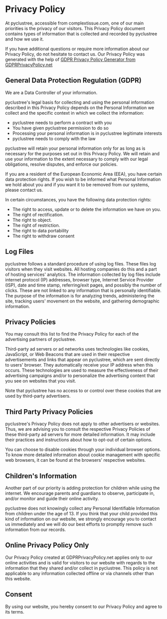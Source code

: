 # Privacy Policy

<p>At pyclustree, accessible from complextissue.com, one of our main priorities is the privacy of our visitors. This Privacy Policy document contains types of information that is collected and recorded by pyclustree and how we use it.</p>

<p>If you have additional questions or require more information about our Privacy Policy, do not hesitate to contact us. Our Privacy Policy was generated with the help of <a href="https://www.gdprprivacypolicy.net/">GDPR Privacy Policy Generator from GDPRPrivacyPolicy.net</a></p>

<h2>General Data Protection Regulation (GDPR)</h2>
<p>We are a Data Controller of your information.</p>

<p>pyclustree's legal basis for collecting and using the personal information described in this Privacy Policy depends on the Personal Information we collect and the specific context in which we collect the information:</p>
<ul>
    <li>pyclustree needs to perform a contract with you</li>
    <li>You have given pyclustree permission to do so</li>
    <li>Processing your personal information is in pyclustree legitimate interests</li>
    <li>pyclustree needs to comply with the law</li>
</ul>

<p>pyclustree will retain your personal information only for as long as is necessary for the purposes set out in this Privacy Policy. We will retain and use your information to the extent necessary to comply with our legal obligations, resolve disputes, and enforce our policies.</p>

<p>If you are a resident of the European Economic Area (EEA), you have certain data protection rights. If you wish to be informed what Personal Information we hold about you and if you want it to be removed from our systems, please contact us.</p>

<p>In certain circumstances, you have the following data protection rights:</p>
<ul>
    <li>The right to access, update or to delete the information we have on you.</li>
    <li>The right of rectification.</li>
    <li>The right to object.</li>
    <li>The right of restriction.</li>
    <li>The right to data portability</li>
    <li>The right to withdraw consent</li>
</ul>

<h2>Log Files</h2>

<p>pyclustree follows a standard procedure of using log files. These files log visitors when they visit websites. All hosting companies do this and a part of hosting services' analytics. The information collected by log files include internet protocol (IP) addresses, browser type, Internet Service Provider (ISP), date and time stamp, referring/exit pages, and possibly the number of clicks. These are not linked to any information that is personally identifiable. The purpose of the information is for analyzing trends, administering the site, tracking users' movement on the website, and gathering demographic information.</p>

<h2>Privacy Policies</h2>

<P>You may consult this list to find the Privacy Policy for each of the advertising partners of pyclustree.</p>

<p>Third-party ad servers or ad networks uses technologies like cookies, JavaScript, or Web Beacons that are used in their respective advertisements and links that appear on pyclustree, which are sent directly to users' browser. They automatically receive your IP address when this occurs. These technologies are used to measure the effectiveness of their advertising campaigns and/or to personalize the advertising content that you see on websites that you visit.</p>

<p>Note that pyclustree has no access to or control over these cookies that are used by third-party advertisers.</p>

<h2>Third Party Privacy Policies</h2>

<p>pyclustree's Privacy Policy does not apply to other advertisers or websites. Thus, we are advising you to consult the respective Privacy Policies of these third-party ad servers for more detailed information. It may include their practices and instructions about how to opt-out of certain options. </p>

<p>You can choose to disable cookies through your individual browser options. To know more detailed information about cookie management with specific web browsers, it can be found at the browsers' respective websites.</p>

<h2>Children's Information</h2>

<p>Another part of our priority is adding protection for children while using the internet. We encourage parents and guardians to observe, participate in, and/or monitor and guide their online activity.</p>

<p>pyclustree does not knowingly collect any Personal Identifiable Information from children under the age of 13. If you think that your child provided this kind of information on our website, we strongly encourage you to contact us immediately and we will do our best efforts to promptly remove such information from our records.</p>

<h2>Online Privacy Policy Only</h2>

<p>Our Privacy Policy created at GDPRPrivacyPolicy.net applies only to our online activities and is valid for visitors to our website with regards to the information that they shared and/or collect in pyclustree. This policy is not applicable to any information collected offline or via channels other than this website.</p>

<h2>Consent</h2>

<p>By using our website, you hereby consent to our Privacy Policy and agree to its terms.</p>
